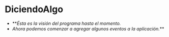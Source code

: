 # DiciendoAlgo
- **_Ésta es la visión del programa hasta el momento._
- _Ahora podemos comenzar a agregar algunos eventos a la aplicación._**
